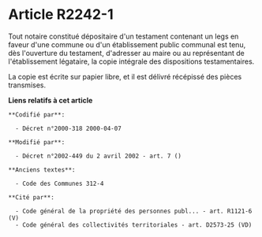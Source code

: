 # Article R2242-1

Tout notaire constitué dépositaire d'un testament contenant un legs en faveur d'une commune ou d'un établissement public
communal est tenu, dès l'ouverture du testament, d'adresser au maire ou au représentant de l'établissement légataire, la
copie intégrale des dispositions testamentaires.

La copie est écrite sur papier libre, et il est délivré récépissé des pièces transmises.

**Liens relatifs à cet article**

	**Codifié par**:

	  - Décret n°2000-318 2000-04-07

	**Modifié par**:

	  - Décret n°2002-449 du 2 avril 2002 - art. 7 ()

	**Anciens textes**:

	  - Code des Communes 312-4

	**Cité par**:

	  - Code général de la propriété des personnes publ... - art. R1121-6 (V)
	  - Code général des collectivités territoriales - art. D2573-25 (VD)
